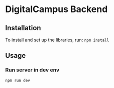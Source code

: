 # DigitalCampus Backend

## Installation 
To install and set up the libraries, run:
`npm install`

## Usage
### Run server in dev env
`npm run dev`
